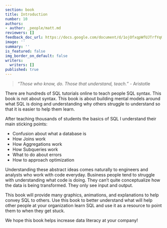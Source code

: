 ```yaml
---
section: book
title: Introduction
number: 10
authors:
- author: _people/matt.md
reviewers: []
feedback_doc_url: https://docs.google.com/document/d/1ojOfxqpWfUJTrfYqGxyZO9JJuM9H2L9J8onArYucnOI/edit?usp=sharing
image: ''
summary: ''
is_featured: false
img_border_on_default: false
writers:
  writers: []
published: true
---
```


> _“Those who know, do. Those that understand, teach.” -_ Aristotle

There are hundreds of SQL tutorials online to teach people SQL syntax. This book is not about syntax. This book is about building mental models around what SQL is doing and understanding why others struggle to understand so that it is easier to help them learn.

After teaching thousands of students the basics of SQL I understand their main sticking points:

* Confusion about what a database is
* How Joins work
* How Aggregations work
* How Subqueries work
* What to do about errors
* How to approach optimization

Understanding these abstract ideas comes naturally to engineers and analysts who work with code everyday. Business people tend to struggle with understanding what code is doing. They can’t quite conceptualize how the data is being transformed. They only see input and output.

This book will provide many graphics, animations, and explanations to help convey SQL to others. Use this book to better understand what will help other people at your organization learn SQL and use it as a resource to point them to when they get stuck.

We hope this book helps increase data literacy at your company!
